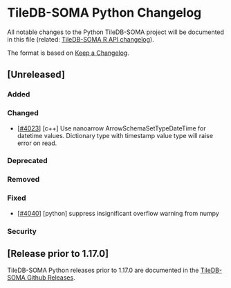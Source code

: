 
# TileDB-SOMA Python Changelog

All notable changes to the Python TileDB-SOMA project will be documented in this file (related: [TileDB-SOMA R API changelog](../r/NEWS.md)).

The format is based on [Keep a Changelog](https://keepachangelog.com/en/1.1.0/).

## [Unreleased]

### Added

### Changed

- [[#4023](https://github.com/single-cell-data/TileDB-SOMA/pull/4023)] [c++] Use nanoarrow ArrowSchemaSetTypeDateTime for datetime values. Dictionary type with timestamp value type will raise error on read.

### Deprecated

### Removed

### Fixed

- [[#4040](https://github.com/single-cell-data/TileDB-SOMA/pull/4040)] [python] suppress insignificant overflow warning from numpy

### Security

## [Release prior to 1.17.0]

TileDB-SOMA Python releases prior to 1.17.0 are documented in the [TileDB-SOMA Github Releases](https://github.com/single-cell-data/TileDB-SOMA/releases).
